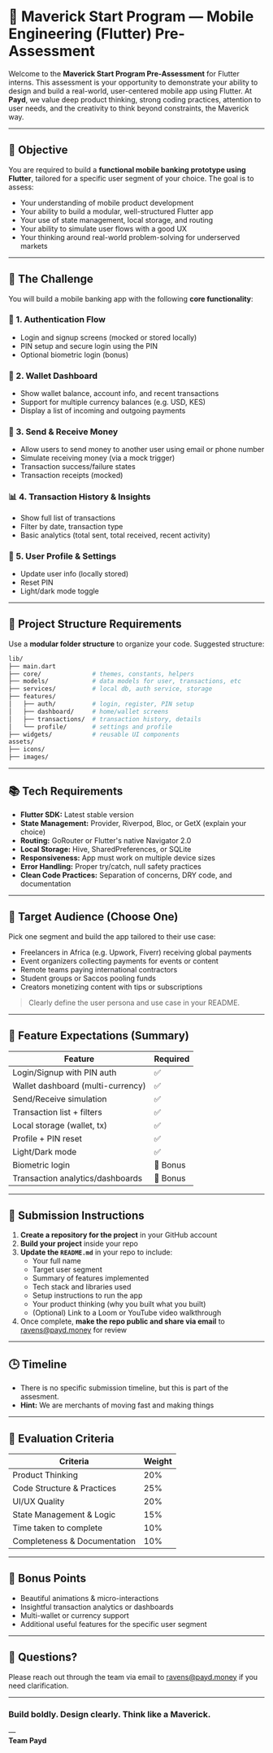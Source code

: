 # 🚀 Maverick Start Program — Mobile Engineering (Flutter) Pre-Assessment

Welcome to the **Maverick Start Program Pre-Assessment** for Flutter interns. This assessment is your opportunity to demonstrate your ability to design and build a real-world, user-centered mobile app using Flutter. At **Payd**, we value deep product thinking, strong coding practices, attention to user needs, and the creativity to think beyond constraints, the Maverick way.

---

## 🧠 Objective

You are required to build a **functional mobile banking prototype using Flutter**, tailored for a specific user segment of your choice. The goal is to assess:

- Your understanding of mobile product development
- Your ability to build a modular, well-structured Flutter app
- Your use of state management, local storage, and routing
- Your ability to simulate user flows with a good UX
- Your thinking around real-world problem-solving for underserved markets

---

## 🎯 The Challenge

You will build a mobile banking app with the following **core functionality**:

### 🔐 1. Authentication Flow
- Login and signup screens (mocked or stored locally)
- PIN setup and secure login using the PIN
- Optional biometric login (bonus)

### 💼 2. Wallet Dashboard
- Show wallet balance, account info, and recent transactions
- Support for multiple currency balances (e.g. USD, KES)
- Display a list of incoming and outgoing payments

### 💸 3. Send & Receive Money
- Allow users to send money to another user using email or phone number
- Simulate receiving money (via a mock trigger)
- Transaction success/failure states
- Transaction receipts (mocked)

### 📊 4. Transaction History & Insights
- Show full list of transactions
- Filter by date, transaction type
- Basic analytics (total sent, total received, recent activity)

### 🧑 5. User Profile & Settings
- Update user info (locally stored)
- Reset PIN
- Light/dark mode toggle

---

## 📂 Project Structure Requirements

Use a **modular folder structure** to organize your code. Suggested structure:

```bash
lib/
├── main.dart
├── core/              # themes, constants, helpers
├── models/            # data models for user, transactions, etc
├── services/          # local db, auth service, storage
├── features/
│   ├── auth/          # login, register, PIN setup
│   ├── dashboard/     # home/wallet screens
│   ├── transactions/  # transaction history, details
│   └── profile/       # settings and profile
├── widgets/           # reusable UI components
assets/
├── icons/
├── images/
```

---

## 📚 Tech Requirements

- **Flutter SDK:** Latest stable version
- **State Management:** Provider, Riverpod, Bloc, or GetX (explain your choice)
- **Routing:** GoRouter or Flutter's native Navigator 2.0
- **Local Storage:** Hive, SharedPreferences, or SQLite
- **Responsiveness:** App must work on multiple device sizes
- **Error Handling:** Proper try/catch, null safety practices
- **Clean Code Practices:** Separation of concerns, DRY code, and documentation

---

## 👥 Target Audience (Choose One)

Pick one segment and build the app tailored to their use case:

- Freelancers in Africa (e.g. Upwork, Fiverr) receiving global payments
- Event organizers collecting payments for events or content
- Remote teams paying international contractors
- Student groups or Saccos pooling funds
- Creators monetizing content with tips or subscriptions

> Clearly define the user persona and use case in your README.

---

## 🔧 Feature Expectations (Summary)

| Feature                          | Required |
|----------------------------------|----------|
| Login/Signup with PIN auth       | ✅        |
| Wallet dashboard (multi-currency)| ✅        |
| Send/Receive simulation          | ✅        |
| Transaction list + filters       | ✅        |
| Local storage (wallet, tx)       | ✅        |
| Profile + PIN reset              | ✅        |
| Light/Dark mode                  | ✅        |
| Biometric login                  | 🔁 Bonus |
| Transaction analytics/dashboards| 🔁 Bonus |

---

## 📌 Submission Instructions

1. **Create a repository for the project** in your GitHub account
2. **Build your project** inside your repo
3. **Update the `README.md`** in your repo to include:
   - Your full name
   - Target user segment
   - Summary of features implemented
   - Tech stack and libraries used
   - Setup instructions to run the app
   - Your product thinking (why you built what you built)
   - (Optional) Link to a Loom or YouTube video walkthrough
4. Once complete, **make the repo public and share via email** to ravens@payd.money for review

---

## 🕒 Timeline

- There is no specific submission timeline, but this is part of the assesment.
- **Hint:** We are merchants of moving fast and making things

---

## 🧭 Evaluation Criteria

| Criteria                     | Weight |
|------------------------------|--------|
| Product Thinking              | 20%    |
| Code Structure & Practices    | 25%    |
| UI/UX Quality                 | 20%    |
| State Management & Logic      | 15%    |
| Time taken to complete        | 10%    |
| Completeness & Documentation  | 10%    |

---

## 🌟 Bonus Points

- Beautiful animations & micro-interactions
- Insightful transaction analytics or dashboards
- Multi-wallet or currency support
- Additional useful features for the specific user segment

---

## 💬 Questions?

Please reach out through the team via email to ravens@payd.money if you need clarification.

---

### Build boldly. Design clearly. Think like a Maverick.

—  
**Team Payd**

